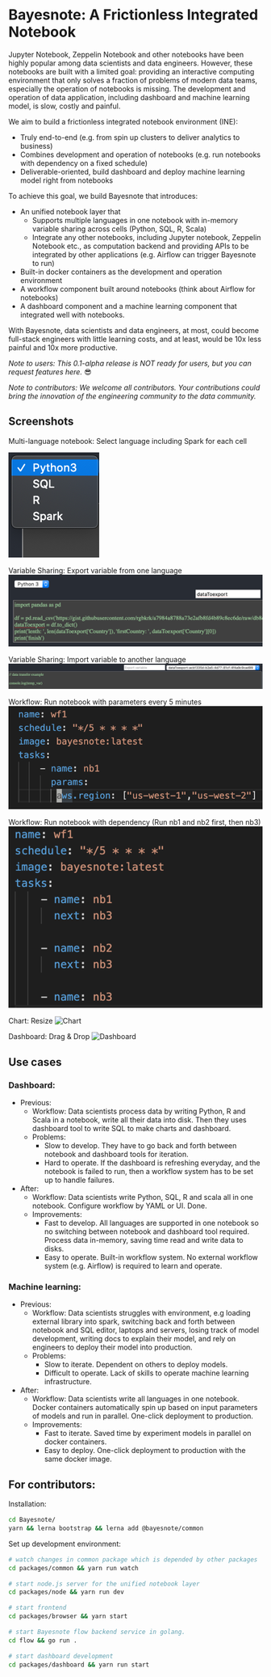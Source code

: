 # Bayesnote: A Frictionless Integrated Notebook

Jupyter Notebook, Zeppelin Notebook and other notebooks have been highly popular among data scientists and data engineers. However, these notebooks are built with a limited goal: providing an interactive computing environment that only solves a fraction of problems of modern data teams, especially the operation of notebooks is missing. The development and operation of data application, including dashboard and machine learning model, is slow, costly and painful.

We aim to build a frictionless integrated notebook environment (INE):
- Truly end-to-end  (e.g. from spin up clusters to deliver analytics to business) 
- Combines development and operation of notebooks (e.g. run notebooks with dependency on a fixed schedule)
- Deliverable-oriented, build dashboard and deploy machine learning model right from notebooks

To achieve this goal, we build Bayesnote that introduces:
- An unified notebook layer that 
    - Supports multiple languages in one notebook with in-memory variable sharing across cells (Python, SQL, R, Scala)
    - Integrate any other notebooks, including Jupyter notebook, Zeppelin Notebook etc., as computation backend and providing APIs to be integrated by other applications (e.g. Airflow can trigger Bayesnote to run) 
- Built-in docker containers as the development and operation environment
- A workflow component built around notebooks (think about Airflow for notebooks)
- A dashboard component and a machine learning component that integrated well with notebooks.

With Bayesnote, data scientists and data engineers, at most, could become full-stack engineers with little learning costs, and at least, would be 10x less painful and 10x more productive.

*Note to users: This 0.1-alpha release is NOT ready for users, but you can request features here.* 😎

*Note to contributors: We welcome all contributors. Your contributions could bring the innovation of the engineering community to the data community.*

## Screenshots


Multi-language notebook: Select language including Spark for each cell 

![multiLang](./.github/MultiLangs.png)

Variable Sharing: Export variable from one language 
![ExportVars](.github/ExportVars.png)

Variable Sharing: Import variable to another language
![ImportVars](.github/ImportVars.png)

Workflow: Run notebook with parameters every 5 minutes
![WFP](.github/WorkflowParams.png)

Workflow: Run notebook with dependency (Run nb1 and nb2 first, then nb3)
![WFP](.github/WorkflowDep.png)

Chart: Resize
![Chart](https://i.gyazo.com/a382110fdf990c36b2158445d4535114.gif)

Dashboard: Drag & Drop
![Dashboard](https://i.gyazo.com/493a17ec3e3af547aa3058b8782aa6b1.gif)
  

## Use cases
### Dashboard: 
- Previous: 
    - Workflow: Data scientists process data by writing Python, R and Scala in a notebook, write all their data into disk. Then they uses dashboard tool to write SQL to make charts and dashboard. 
    - Problems: 
        - Slow to develop. They have to go back and forth between notebook and dashboard tools for iteration.
        - Hard to operate. If the dashboard is refreshing everyday, and the notebook is failed to run, then a workflow system has to be set up to handle failures.
- After: 
  - Workflow: Data scientists write Python, SQL, R and scala all in one notebook. Configure workflow by YAML or UI. Done.
  - Improvements:
    - Fast to develop. All languages are supported in one notebook so no switching between notebook and dashboard tool required. Process data in-memory, saving time read and write data to disks.
    - Easy to operate. Built-in workflow system. No external workflow system (e.g. Airflow) is required to learn and operate.

### Machine learning:
- Previous:
  - Workflow: Data scientists struggles with environment, e.g loading external library into spark, switching back and forth between notebook and SQL editor, laptops and servers, losing track of model development, writing docs to explain their model, and rely on engineers to deploy their model into production.
  - Problems:
    - Slow to iterate. Dependent on others to deploy models. 
    - Difficult to operate. Lack of skills to operate machine learning infrastructure.
- After:
  - Workflow: Data scientists write all languages in one notebook. Docker containers automatically spin up based on input parameters of models and run in parallel. One-click deployment to production.
  - Improvements:
    - Fast to iterate. Saved time by experiment models in parallel on docker containers.
    - Easy to deploy. One-click deployment to production with the same docker image.

## For contributors: 

Installation:
```sh
cd Bayesnote/
yarn && lerna bootstrap && lerna add @bayesnote/common
```

Set up development environment:
```sh
# watch changes in common package which is depended by other packages
cd packages/common && yarn run watch
```

```sh
# start node.js server for the unified notebook layer
cd packages/node && yarn run dev
```

```sh
# start frontend
cd packages/browser && yarn start
```

```sh
# start Bayesnote flow backend service in golang.
cd flow && go run .
```

```sh
# start dashboard development
cd packages/dashboard && yarn run start
```

